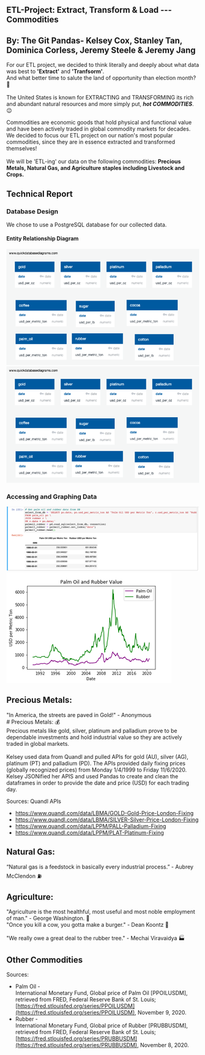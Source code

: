 ## ETL-Project: Extract, Transform & Load --- Commodities
## By: The Git Pandas- Kelsey Cox, Stanley Tan, Dominica Corless, Jeremy Steele & Jeremy Jang

For our ETL project, we decided to think literally and deeply about what data was best to **'Extract'** and **'Tranfsorm'**.
<br>And what better time to salute the land of opportunity than election month? :metal: </br>
<br>The United States is known for EXTRACTING and TRANSFORMING its rich and abundant natural resources and more simply put, ***hot COMMODITIES***. :wink:</br>

Commodities are economic goods that hold physical and functional value and have been actively traded in global commodity markets for decades.
<br>We decided to focus our ETL project on our nation's most popular commodities, since they are in essence extracted and transformed themselves!</br>
<br>We will be 'ETL-ing' our data on the following commodities: **Precious Metals, Natural Gas, and Agriculture staples including Livestock and Crops.**</br>


## Technical Report

### Database Design

We chose to use a PostgreSQL database for our collected data.

#### Entity Relationship Diagram
![ERD part 1](images/commodities_db_ERD_part1.png)
![ERD part 2](images/commodities_db_ERD_part1.png)

### Accessing and Graphing Data

![Reading from the database](images/database_read_palmoil_rubber.png)
![Plotting Rubber and Palm Oil](images/palmoil_rubber.png)


## Precious Metals:
"In America, the streets are paved in Gold!" - Anonymous
<br># Precious Metals: :moneybag:
<br>Precious metals like gold, silver, platinum and palladium prove to be dependable investments and hold industrial value so they are actively traded in global markets.</br>
<br>Kelsey used data from Quandl and pulled APIs for gold (AU), silver (AG), platinum (PT) and palladium (PD). The APIs provided daily fixing prices (globally recognized prices) from Monday 1/4/1999 to Friday 11/6/2020. Kelsey JSONified her APIS and used Pandas to create and clean the dataframes in order to provide the date and price (USD) for each trading day.</br> 

Sources: Quandl APIs
* https://www.quandl.com/data/LBMA/GOLD-Gold-Price-London-Fixing
* https://www.quandl.com/data/LBMA/SILVER-Silver-Price-London-Fixing
* https://www.quandl.com/data/LPPM/PALL-Palladium-Fixing
* https://www.quandl.com/data/LPPM/PLAT-Platinum-Fixing


## Natural Gas:
“Natural gas is a feedstock in basically every industrial process.” - Aubrey McClendon :fuelpump:

## Agriculture:
"Agriculture is the most healthful, most useful and most noble employment of man." - George Washington. :corn:
<br>"Once you kill a cow, you gotta make a burger." - Dean Koontz :cow2: </br> 
<br>"We really owe a great deal to the rubber tree." - Mechai Viravaidya  :factory: </br>

## Other Commodities

Sources:
* Palm Oil -
<br>International Monetary Fund, Global price of Palm Oil [PPOILUSDM], retrieved from FRED, Federal Reserve Bank of St. Louis; [https://fred.stlouisfed.org/series/PPOILUSDM](https://fred.stlouisfed.org/series/PPOILUSDM), November 9, 2020.
* Rubber -
<br>International Monetary Fund, Global price of Rubber [PRUBBUSDM], retrieved from FRED, Federal Reserve Bank of St. Louis; [https://fred.stlouisfed.org/series/PRUBBUSDM](https://fred.stlouisfed.org/series/PRUBBUSDM), November 8, 2020.


